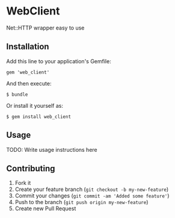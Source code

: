 # WebClient

Net::HTTP wrapper easy to use

## Installation

Add this line to your application's Gemfile:

    gem 'web_client'

And then execute:

    $ bundle

Or install it yourself as:

    $ gem install web_client

## Usage

TODO: Write usage instructions here

## Contributing

1. Fork it
2. Create your feature branch (`git checkout -b my-new-feature`)
3. Commit your changes (`git commit -am 'Added some feature'`)
4. Push to the branch (`git push origin my-new-feature`)
5. Create new Pull Request
